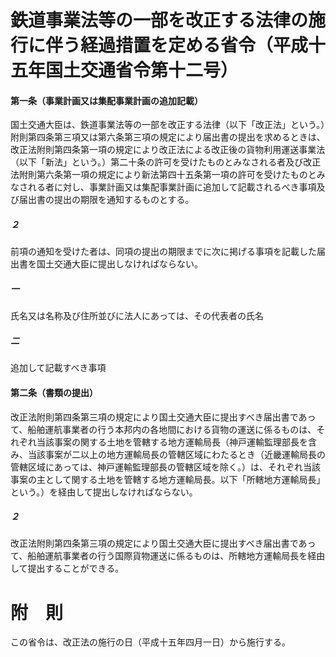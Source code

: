 # 鉄道事業法等の一部を改正する法律の施行に伴う経過措置を定める省令（平成十五年国土交通省令第十二号）
#### 第一条（事業計画又は集配事業計画の追加記載）
国土交通大臣は、鉄道事業法等の一部を改正する法律（以下「改正法」という。）附則第四条第三項又は第六条第三項の規定により届出書の提出を求めるときは、改正法附則第四条第一項の規定により改正法による改正後の貨物利用運送事業法（以下「新法」という。）第二十条の許可を受けたものとみなされる者及び改正法附則第六条第一項の規定により新法第四十五条第一項の許可を受けたものとみなされる者に対し、事業計画又は集配事業計画に追加して記載されるべき事項及び届出書の提出の期限を通知するものとする。
##### ２
前項の通知を受けた者は、同項の提出の期限までに次に掲げる事項を記載した届出書を国土交通大臣に提出しなければならない。
##### 一
氏名又は名称及び住所並びに法人にあっては、その代表者の氏名
##### 二
追加して記載すべき事項
#### 第二条（書類の提出）
改正法附則第四条第三項の規定により国土交通大臣に提出すべき届出書であって、船舶運航事業者の行う本邦内の各地間における貨物の運送に係るものは、それぞれ当該事案の関する土地を管轄する地方運輸局長（神戸運輸監理部長を含み、当該事案が二以上の地方運輸局長の管轄区域にわたるとき（近畿運輸局長の管轄区域にあっては、神戸運輸監理部長の管轄区域を除く。）は、それぞれ当該事案の主として関する土地を管轄する地方運輸局長。以下「所轄地方運輸局長」という。）を経由して提出しなければならない。
##### ２
改正法附則第四条第三項の規定により国土交通大臣に提出すべき届出書であって、船舶運航事業者の行う国際貨物運送に係るものは、所轄地方運輸局長を経由して提出することができる。
# 附　則
この省令は、改正法の施行の日（平成十五年四月一日）から施行する。
